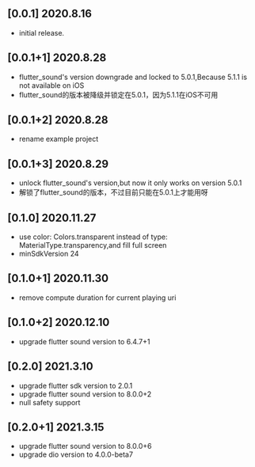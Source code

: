## [0.0.1] 2020.8.16

* initial release.

## [0.0.1+1] 2020.8.28

* flutter_sound's version downgrade and locked  to 5.0.1,Because 5.1.1 is not available on iOS
* flutter_sound的版本被降级并锁定在5.0.1，因为5.1.1在iOS不可用

## [0.0.1+2] 2020.8.28

* rename example project

## [0.0.1+3] 2020.8.29

* unlock flutter_sound's version,but now it only works on version 5.0.1
* 解锁了flutter_sound的版本，不过目前只能在5.0.1上才能用呀

## [0.1.0] 2020.11.27
* use color: Colors.transparent instead of type: MaterialType.transparency,and fill full screen
* minSdkVersion 24

## [0.1.0+1] 2020.11.30
* remove compute duration for current playing uri

## [0.1.0+2] 2020.12.10
* upgrade flutter sound version to 6.4.7+1

## [0.2.0] 2021.3.10

* upgrade flutter sdk version to 2.0.1
* upgrade flutter sound version to 8.0.0+2
* null safety support

## [0.2.0+1] 2021.3.15

* upgrade flutter sound version to 8.0.0+6
* upgrade dio version to 4.0.0-beta7